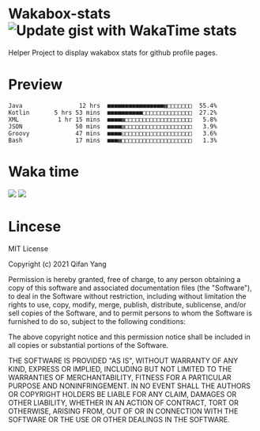  # Wakabox-stats ![Update gist with WakaTime stats](https://github.com/underwindfall/wakabox-stats/workflows/Update%20gist%20with%20WakaTime%20stats/badge.svg)

  Helper Project to display wakabox stats for github profile pages. 
 # Preview 
  
  ```  
 Java                12 hrs  ■■■■■■■■■■■■■■■■▦□□□□□□□  55.4%
Kotlin       5 hrs 53 mins  ■■■■■■■■■■□□□□□□□□□□□□□□  27.2%
XML           1 hr 15 mins  ■■■■▦□□□□□□□□□□□□□□□□□□□   5.8%
JSON               50 mins  ■■■■▥□□□□□□□□□□□□□□□□□□□   3.9%
Groovy             47 mins  ■■■■◱□□□□□□□□□□□□□□□□□□□   3.6%
Bash               17 mins  ■■■▦□□□□□□□□□□□□□□□□□□□□   1.3% 
 ``` 
  
 
 
  
  # Waka time 

  ![](https://wakatime.com/share/@underwindfall/04fb31b6-0c1f-434d-b3a5-ac5e62f5364c.svg)
  ![](https://wakatime.com/share/@underwindfall/3d98f640-5c0f-4faf-b8df-1c48dec045b2.svg)
  
  # Lincese 

  MIT License

  Copyright (c) 2021 Qifan Yang
  
  Permission is hereby granted, free of charge, to any person obtaining a copy
  of this software and associated documentation files (the "Software"), to deal
  in the Software without restriction, including without limitation the rights
  to use, copy, modify, merge, publish, distribute, sublicense, and/or sell
  copies of the Software, and to permit persons to whom the Software is
  furnished to do so, subject to the following conditions:
  
  The above copyright notice and this permission notice shall be included in all
  copies or substantial portions of the Software.
  
  THE SOFTWARE IS PROVIDED "AS IS", WITHOUT WARRANTY OF ANY KIND, EXPRESS OR
  IMPLIED, INCLUDING BUT NOT LIMITED TO THE WARRANTIES OF MERCHANTABILITY,
  FITNESS FOR A PARTICULAR PURPOSE AND NONINFRINGEMENT. IN NO EVENT SHALL THE
  AUTHORS OR COPYRIGHT HOLDERS BE LIABLE FOR ANY CLAIM, DAMAGES OR OTHER
  LIABILITY, WHETHER IN AN ACTION OF CONTRACT, TORT OR OTHERWISE, ARISING FROM,
  OUT OF OR IN CONNECTION WITH THE SOFTWARE OR THE USE OR OTHER DEALINGS IN THE
  SOFTWARE.
